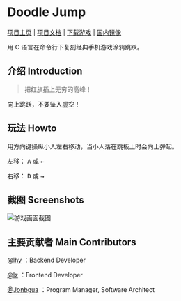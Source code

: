# Doodle  Jump

[项目主页](https://github.com/nlstudio/doodleJump) | [项目文档](https://doodlejump.nlstudio.jonbgua.com/) | [下载游戏](https://github.com/nlstudio/doodleJump/releases/latest) | [国内镜像](https://nlstudio.coding.net/p/doodlejump/d/doodlejump/git)

用 C 语言在命令行下复刻经典手机游戏涂鸦跳跃。

## 介绍	Introduction

> 把红旗插上无穷的高峰！

向上跳跃，不要坠入虚空！

## 玩法	Howto

用方向键操纵小人左右移动，当小人落在跳板上时会向上弹起。

左移： <kbd>A</kbd> 或 <kbd>←</kbd> 

右移： <kbd>D</kbd> 或 <kbd>→</kbd> 

## 截图	Screenshots

![游戏画面截图](https://doodlejump.nlstudio.jonbgua.com/img/screenshot-v1.2.0.png)


## 主要贡献者	Main Contributors

[@lhy](https://github.com/lhy1210302421) ：Backend Developer

[@lz](https://nlstudio.coding.net/u/PAzwnJgvDc) ：Frontend Developer

[@Jonbgua](https://github.com/JiangGua) ：Program Manager, Software Architect